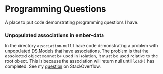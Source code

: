 Programming Questions
=====================

A place to put code demonstrating programming questions I have.

### Unpopulated associations in ember-data

In the directory `association-null` I have code demonstrating a problem with unpopulated DS.Models that have associations. The problem is that the assoicated object cannot be used in isolation, it must be used relative to the root object. This is because the association will return null until `load()` has completed. See my [question][q] on StackOverflow.

[q]: http://stackoverflow.com/questions/11838423
